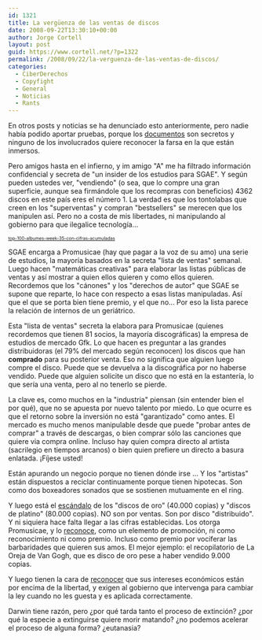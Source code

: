 ```yaml
---
id: 1321
title: La vergüenza de las ventas de discos
date: 2008-09-22T13:30:10+00:00
author: Jorge Cortell
layout: post
guid: https://www.cortell.net/?p=1322
permalink: /2008/09/22/la-verguenza-de-las-ventas-de-discos/
categories:
  - CiberDerechos
  - Copyfight
  - General
  - Noticias
  - Rants
---
```

En otros posts y noticias se ha denunciado esto anteriormente, pero nadie había podido aportar pruebas, porque los <a title="PDF" href="https://www.docstoc.com/docs/document-preview.aspx?doc_id=1527722" target="_blank">documentos</a> son secretos y ninguno de los involucrados quiere reconocer la farsa en la que están inmersos.

Pero amigos hasta en el infierno, y im amigo "A" me ha filtrado información confidencial y secreta de "un insider de los estudios para SGAE". Y según pueden ustedes ver, "vendiendo" (o sea, que lo compre una gran superficie, aunque sea firmándole que los recompras con beneficios) 4362 discos en este país eres el número 1. La verdad es que los tontolabas que creen en los "superventas" y compran "bestsellers" se merecen que los manipulen así. Pero no a costa de mis libertades, ni manipulando al gobierno para que ilegalice tecnología...

<span style="font-size: xx-small"><a href="https://www.docstoc.com/docs/1527722/top-100-albumes-week-35-con-cifras-acumuladas">top-100-albumes-week-35-con-cifras-acumuladas</a></span>

SGAE encarga a Promusicae (hay que pagar a la voz de su amo) una serie de estudios, la mayoría basados en la secreta "lista de ventas" semanal. Luego hacen "matemáticas creativas" para elaborar las listas públicas de ventas y así mostrar a quien ellos quieren y como ellos quieren. Recordemos que los "cánones" y los "derechos de autor" que SGAE se supone que reparte, lo hace con respecto a esas listas manipuladas. Así que el que se porta bien tiene premio, y el que no... Por eso la lista parece la relación de internos de un geriátrico.

Esta "lista de ventas" secreta la elabora para Promusicae (quienes recordemos que tienen 81 socios, la mayoría discográficas) la empresa de estudios de mercado Gfk. Lo que hacen es preguntar a las grandes distribuidoras (el 79% del mercado según reconocen) los discos que han **comprado** para su posterior venta. Eso no significa que alguien luego compre el disco. Puede que se devuelva a la discográfica por no haberse vendido. Puede que alguien solicite un disco que no está en la estantería, lo que sería una venta, pero al no tenerlo se pierde.

La clave es, como muchos en la "industria" piensan (sin entender bien el por qué), que no se apuesta por nuevo talento por miedo. Lo que ocurre es que el retorno sobre la inversión no está "garantizado" como antes. El mercado es mucho menos manipulable desde que puede "probar antes de comprar" a través de descargas, o bien comprar sólo las canciones que quiere via compra online. Incluso hay quien compra directo al artista (sacrilegio en tiempos arcanos) o bien quien prefiere un directo a basura enlatada. ¡Fíjese usted!

Están apurando un negocio porque no tienen dónde irse ... Y los "artistas" están dispuestos a reciclar continuamente porque tienen hipotecas. Son como dos boxeadores sonados que se sostienen mutuamente en el ring.

Y luego está el <a title="https://jenesaispop.com/2008/09/05/en-espana-no-compra-discos-ni-el-tato/" href="https://jenesaispop.com/2008/09/05/en-espana-no-compra-discos-ni-el-tato/" target="_blank">escándalo</a> de los "discos de oro" (40.000 copias) y "discos de platino" (80.000 copias). NO son por ventas. Son por disco "distribuido". Y ni siquiera hace falta llegar a las cifras establecidas. Los otorga Promusicae, y lo <a title="El País" href="https://www.elpais.com/articulo/cultura/discograficas/tapan/cifras/elpepicul/20080220elpepicul_1/Tes" target="_blank">reconoce</a>, como un elemento de promoción, ni como reconocimiento ni como premio. Incluso como premio por vociferar las barbaridades que quieren sus amos. El mejor ejemplo: el recopilatorio de La Oreja de Van Gogh, que es disco de oro pese a haber vendido 9.000 copias.

Y luego tienen la cara de <a title="https://chinchetru.redliberal.com/012567.html" href="https://chinchetru.redliberal.com/012567.html" target="_blank">reconocer</a> que sus intereses económicos están por encima de la libertad, y exigen al gobierno que intervenga para cambiar la ley cuando no les guesta y es aplicada correctamente.

Darwin tiene razón, pero ¿por qué tarda tanto el proceso de extinción? ¿por qué la especie a extinguirse quiere morir matando? ¿no podemos acelerar el proceso de alguna forma? ¿eutanasia?